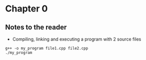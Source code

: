 # Chapter 0
## Notes to the reader

* Compiling, linking and executing a program with 2 source files
```
g++ -o my_program file1.cpp file2.cpp
./my_program
```

